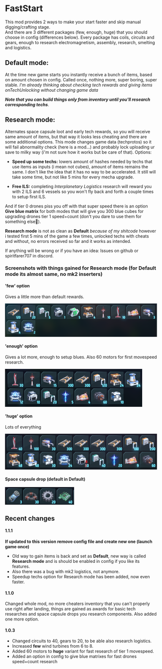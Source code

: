 # FastStart

This mod provides 2 ways to make your start faster and skip manual digging/crafting stage.  
And there are 3 different packages (few, enough, huge) that you should choose in config (differences below). Every package has coils, circuits and gears, enough to research electromagnetism, assembly, research, smelting and logistics.

## Default mode:

At the time new game starts you instantly receive a bunch of items, based on amount chosen in config. Called once, nothing more, super boring, super stable. *I'm already thinking about checking tech rewards and giving items onTechUnlocking without changing game data*

***Note that you can build things only from inventory until you'll research corresponding techs***. 

## Research mode: 

Alternates space capsule loot and early tech rewards, so you will receive same amount of items, but that way it looks less cheating and there are some additional options. This mode changes game data (techprotos) so it will fail abnormality check (here is a mod...) and probably lock uploading ur save to milky way (i'm not sure how it works but be care of that). Options:

+ **Speed up some techs:** lowers amount of hashes needed by techs that use items as inputs (i mean not cubes), amount of items remains the same. I don't like the idea that it has no way to be accelerated. It still will take some time, but not like 5 mins for every mecha upgrade.

+ **Free ILS:** completing *Interplanetary Logistics* research will reward you with 2 ILS and 6 vessels so you won't fly back and forth a couple times to setup first ILS.

And if tier 0 drones piss you off with that super speed there is an option **Give blue matrix** for both modes that will give you 300 blue cubes for upgrading drones tier 1 speed+count (don't you dare to use them for something else🧐).

**Research mode** is not as clean as **Default** *because of my shitcode* however i tested first 5 mins of the game a few times, unlocked techs with cheats and without, no errors received so far and it works as intended. 

If anything will be wrong or if you have an idea: Issues on github or spiritfarer707 in discord.

### Screenshots with things gained for Research mode (for Default mode its almost same, no mk2 inserters)

#### 'few' option

Gives a little more than default rewards.

![few](https://raw.githubusercontent.com/Trol1face/DSP_FastStart/main/images/few.png)

#### 'enough' option

Gives a lot more, enough to setup blues. Also 60 motors for first movespeed research.

![enough](https://raw.githubusercontent.com/Trol1face/DSP_FastStart/main/images/enough.png)

#### 'huge' option

Lots of everything

![huge](https://raw.githubusercontent.com/Trol1face/DSP_FastStart/main/images/huge.png)

#### Space capsule drop (default in Default)

![space capsule drop](https://raw.githubusercontent.com/Trol1face/DSP_FastStart/main/images/capsuledrop.png)

## Recent changes

#### 1.1.1

**If updated to this version remove config file and create new one (launch game once)**

- Old way to gain items is back and set as **Default**, new way is called **Research mode** and is should be enabled in config if you like its features.
- Also there was a bug with mk2 logistics, not anymore.
- Speedup techs option for Research mode has been added, now even faster.

#### 1.1.0

Changed whole mod, no more cheaters inventory that you can't properly use right after landing, things are gained as awards for basic tech researches and space capsule drops you research components. Also added one more option.

#### 1.0.3

- Changed circuits to 40, gears to 20, to be able also research logistics.  
- Increased **few** wind turbines from 6 to 8.
- Added 60 motors to **huge** variant for fast research of tier 1 movespeed.
- Added an option in config to give blue matrixes for fast drones speed+count research